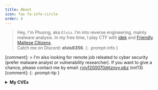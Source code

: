 ```yaml
---
title: About
icon: fas fa-info-circle
order: 4
---
```



> Hey, I'm Phuong, aka `Elvis`. I’m into reverse engineering, mainly malware analysis. In my free time, I play CTF with [idek](https://idek.team/) and [Friendly Maltese Citizens](https://ctf.mt/).  
Catch me on Discord: **elvis6356**.
{: .prompt-info }

[comment]: > I'm also looking for remote job releated to cyber security (prefer malware analyst or vulnerability researcher). If you want to give a chance, please contact me by email: ryivf200070@tznvy.pbz (rot13)
[comment]: {: .prompt-tip }

<details>
<summary><b>My CVEs</b></summary>
<div markdown="1">

[CVE-2023-32673](https://support.hp.com/us-en/document/ish_8128401-8128440-16/hspbhf03848)

[CVE-2025-7460](https://www.cve.org/CVERecord?id=CVE-2025-7460)

[CVE-2025-7524](https://www.cve.org/CVERecord?id=CVE-2025-7524)

[CVE-2025-7525](https://www.cve.org/CVERecord?id=CVE-2025-7525)

[CVE-2025-7613](https://www.cve.org/CVERecord?id=CVE-2025-7613)

[CVE-2025-7614](https://www.cve.org/CVERecord?id=CVE-2025-7614)

[CVE-2025-7615](https://www.cve.org/CVERecord?id=CVE-2025-7615)

[CVE-2025-7952](https://www.cve.org/CVERecord?id=CVE-2025-7952)

</div>
</details>
<br>